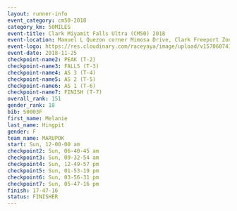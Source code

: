 ```yaml
---
layout: runner-info 
event_category: cm50-2018 
category_km: 50MILES 
event-title: Clark Miyamit Falls Ultra (CM50) 2018 
event-location: Manuel L Quezon corner Mimosa Drive, Clark Freeport Zone, Clark, Pampanga, Philippines 
event-logo: https://res.cloudinary.com/raceyaya/image/upload/v1570607412/logo/cm50_p8ydpq.jpg 
event-date: 2018-11-25 
checkpoint-name2: PEAK (T-2) 
checkpoint-name3: FALLS (T-3) 
checkpoint-name4: AS 3 (T-4) 
checkpoint-name5: AS 2 (T-5) 
checkpoint-name6: AS 1 (T-6) 
checkpoint-name7: FINISH (T-7) 
overall_rank: 151
gender_rank: 18
bib: 50003F
first_name: Melanie
last_name: Hingpit
gender: F
team_name: MARUPOK
start: Sun, 12-00-00 am
checkpoint2: Sun, 06-40-45 am
checkpoint3: Sun, 09-32-54 am
checkpoint4: Sun, 12-49-57 pm
checkpoint5: Sun, 01-53-19 pm
checkpoint6: Sun, 03-56-31 pm
checkpoint7: Sun, 05-47-16 pm
finish: 17-47-16
status: FINISHER
---
```

